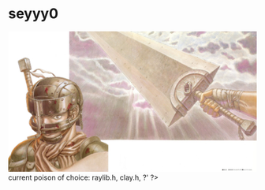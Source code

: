 # seyyy0

![](https://github.com/seyyy0/seyyy0/blob/main/542951.jpg?raw=true)
current poison of choice: raylib.h, clay.h, <?php echo '<?php >?' ?> 

